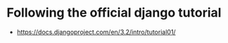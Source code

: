 # Following the official django tutorial

 - https://docs.djangoproject.com/en/3.2/intro/tutorial01/
